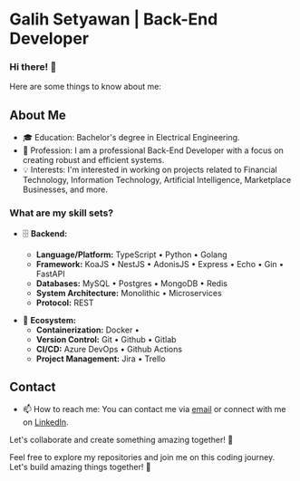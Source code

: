 # Galih Setyawan | Back-End Developer

### Hi there! 👋

Here are some things to know about me:

## About Me

- 🎓 Education: Bachelor's degree in Electrical Engineering.
- 💼 Profession: I am a professional Back-End Developer with a focus on creating robust and efficient systems.
- 💡 Interests: I'm interested in working on projects related to Financial Technology, Information Technology, Artificial Intelligence, Marketplace Businesses, and more.

### What are my skill sets?

- 🗄️ **Backend:**

  - **Language/Platform:** TypeScript • Python • Golang
  - **Framework:** KoaJS • NestJS • AdonisJS • Express • Echo • Gin • FastAPI
  - **Databases:** MySQL • Postgres • MongoDB • Redis
  - **System Architecture:** Monolithic • Microservices
  - **Protocol:** REST
<!--
- 🖥 **Frontend: (_I do frontend for fun_)**

  - **Language:** TypeScript
  - **Framework/Library:** ReactJS
  - **UI Toolkit:** MUI • Ant
  - **Utils:** Tailwind
-->
- 🎡 **Ecosystem:**
  - **Containerization:** Docker • 
  - **Version Control:** Git • Github • Gitlab
  - **CI/CD:** Azure DevOps • Github Actions
  - **Project Management:** Jira • Trello


## Contact

- 📫 How to reach me: You can contact me via [email](mailto:scriptgalih@gmail.com) or connect with me on [LinkedIn](https://www.linkedin.com/in/scriptgalih/).

Let's collaborate and create something amazing together! 🚀


Feel free to explore my repositories and join me on this coding journey. Let's build amazing things together! 🚀
